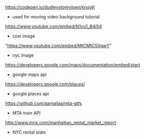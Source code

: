 https://codepen.io/dudleystorey/pen/knqyK
- used for moving video background tutorial

https://www.youtube.com/embed/N1vu1_B4i54
- cow image

"https://www.youtube.com/embed/MtCMtC50gwY"
- nyc image

https://developers.google.com/maps/documentation/embed/start
- google maps api

https://developers.google.com/places/
- google places api

https://github.com/aamaliaa/mta-gtfs
- MTA train API

http://www.mns.com/manhattan_rental_market_report
- NYC rental stats
